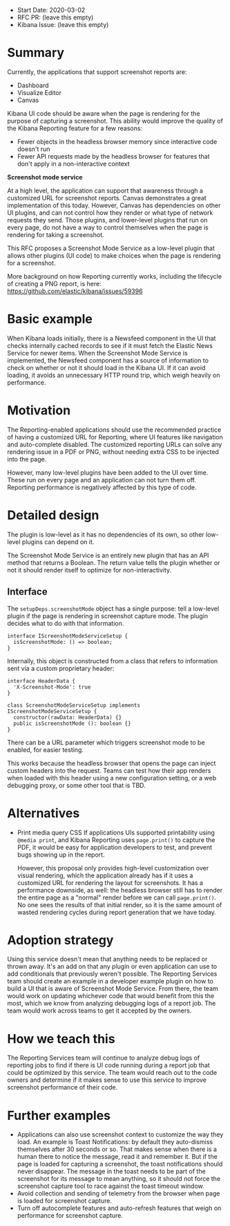 - Start Date: 2020-03-02
- RFC PR: (leave this empty)
- Kibana Issue: (leave this empty)

# Summary

Currently, the applications that support screenshot reports are:
 - Dashboard
 - Visualize Editor
 - Canvas

Kibana UI code should be aware when the page is rendering for the purpose of
capturing a screenshot. This ability would improve the quality of the Kibana
Reporting feature for a few reasons:
 - Fewer objects in the headless browser memory since interactive code doesn't run
 - Fewer API requests made by the headless browser for features that don't apply in a non-interactive context

**Screenshot mode service**

At a high level, the application
can support that awareness through a customized URL for screenshot reports. Canvas
demonstrates a great implementation of this today. However, Canvas has dependencies
on other UI plugins, and can not control how they render or what type of network requests
they send. Those plugins, and lower-level plugins that run on every page, do not have
a way to control themselves when the page is rendering for taking a screenshot.

This RFC proposes a Screenshot Mode Service as a low-level plugin that allows
other plugins (UI code) to make choices when the page is rendering for a screenshot.

More background on how Reporting currently works, including the lifecycle of
creating a PNG report, is here: https://github.com/elastic/kibana/issues/59396

# Basic example

When Kibana loads initially, there is a Newsfeed component in the UI that
checks internally cached records to see if it must fetch the Elastic News
Service for newer items. When the Screenshot Mode Service is implemented, the
Newsfeed component has a source of information to check on whether or not it
should load in the Kibana UI. If it can avoid loading, it avoids an unnecessary
HTTP round trip, which weigh heavily on performance.

# Motivation

The Reporting-enabled applications should use the recommended practice of
having a customized URL for Reporting, where UI features like navigation and
auto-complete disabled. The customized reporting URLs can solve any rendering
issue in a PDF or PNG, without needing extra CSS to be injected into the page.

However, many low-level plugins have been added to the UI over time. These run
on every page and an application can not turn them off. Reporting performance
is negatively affected by this type of code.

# Detailed design

The plugin is low-level as it has no dependencies of its own, so other
low-level plugins can depend on it.

The Screenshot Mode Service is an entirely new plugin that has an API method
that returns a Boolean.  The return value tells the plugin whether or not it
should render itself to optimize for non-interactivity.

## Interface
The `setupDeps.screenshotMode` object has a single purpose: tell a low-level
plugin if the page is rendering in screenshot capture mode. The plugin decides 
what to do with that information.

```
interface IScreenshotModeServiceSetup {
  isScreenshotMode: () => boolean;
}
```

Internally, this object is constructed from a class that refers to information
sent via a custom proprietary header:

```
interface HeaderData {
  'X-Screenshot-Mode': true
}

class ScreenshotModeServiceSetup implements IScreenshotModeServiceSetup {
  constructor(rawData: HeaderData) {}
  public isScreenshotMode (): boolean {}
}
```

There can be a URL parameter which triggers screenshot mode to be enabled, for easier testing.

This works because the headless browser that opens the page can inject custom
headers into the request. Teams can test how their app renders when loaded with
this header using a new configuration setting, or a web debugging proxy, or
some other tool that is TBD.

# Alternatives

- Print media query CSS
  If applications UIs supported printability using `@media print`, and Kibana 
  Reporting uses `page.print()` to capture the PDF, it would be easy for application 
  developers to test, and prevent bugs showing up in the report.
  
  However, this proposal only provides high-level customization over visual rendering, which the
  application already has if it uses a customized URL for rendering the layout for screenshots. It
  has a performance downside, as well: the headless browser still has to render the entire 
  page as a "normal" render before we can call `page.print()`. No one sees the 
  results of that initial render, so it is the same amount of wasted rendering cycles 
  during report generation that we have today.

# Adoption strategy

Using this service doesn't mean that anything needs to be replaced or thrown away. It's an add on
that any plugin or even application can use to add conditionals that previously weren't possible.
The Reporting Services team should create an example in a developer example plugin on how to build
a UI that is aware of Screenshot Mode Service. From there, the team would work on updating
whichever code that would benefit from this the most, which we know from analyzing debugging logs
of a report job. The team would work across teams to get it accepted by the owners.

# How we teach this

The Reporting Services team will continue to analyze debug logs of reporting jobs to find if there
is UI code running during a report job that could be optimized by this service. The team would
reach out to the code owners and determine if it makes sense to use this service to improve
screenshot performance of their code.

# Further examples

- Applications can also use screenshot context to customize the way they load.
  An example is Toast Notifications: by default they auto-dismiss themselves
  after 30 seconds or so. That makes sense when there is a human there to
  notice the message, read it and remember it. But if the page is loaded for
  capturing a screenshot, the toast notifications should never disappear. The
  message in the toast needs to be part of the screenshot for its message to
  mean anything, so it should not force the screenshot capture tool to race
  against the toast timeout window.
- Avoid collection and sending of telemetry from the browser when page is
  loaded for screenshot capture.
- Turn off autocomplete features and auto-refresh features that weigh on
  performance for screenshot capture.
